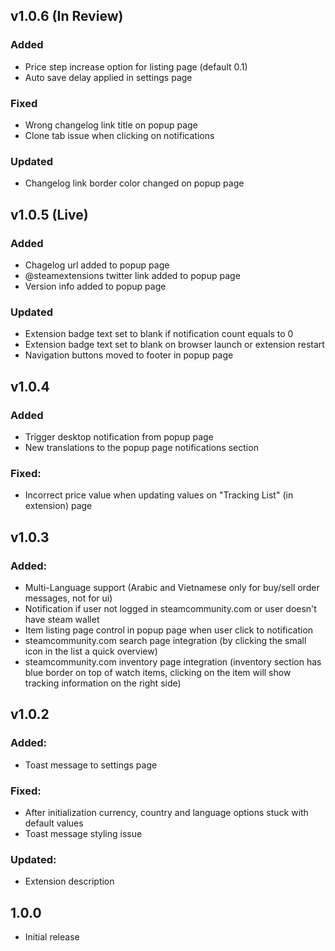 ## v1.0.6 (In Review)

### Added

- Price step increase option for listing page (default 0.1)
- Auto save delay applied in settings page

### Fixed

- Wrong changelog link title on popup page
- Clone tab issue when clicking on notifications

### Updated

- Changelog link border color changed on popup page

## v1.0.5 (Live)

### Added

- Chagelog url added to popup page
- @steamextensions twitter link added to popup page
- Version info added to popup page

### Updated

- Extension badge text set to blank if notification count equals to 0
- Extension badge text set to blank on browser launch or extension restart
- Navigation buttons moved to footer in popup page

## v1.0.4

### Added

- Trigger desktop notification from popup page
- New translations to the popup page notifications section

### Fixed:

- Incorrect price value when updating values on "Tracking List" (in extension) page

## v1.0.3

### Added:

- Multi-Language support (Arabic and Vietnamese only for buy/sell order messages, not for ui)
- Notification if user not logged in steamcommunity.com or user doesn't have steam wallet
- Item listing page control in popup page when user click to notification
- steamcommunity.com search page integration (by clicking the small icon in the list a quick overview)
- steamcommunity.com inventory page integration (inventory section has blue border on top of watch items, clicking on the item will show tracking information on the right side)

## v1.0.2

### Added:

- Toast message to settings page

### Fixed:

- After initialization currency, country and language options stuck with default values
- Toast message styling issue

### Updated:

- Extension description

## 1.0.0

- Initial release
